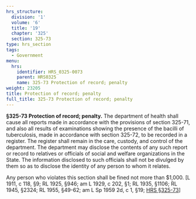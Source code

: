```yaml
---
hrs_structure:
  division: '1'
  volume: '6'
  title: '19'
  chapter: '325'
  section: 325-73
type: hrs_section
tags:
  - Government
menu:
  hrs:
    identifier: HRS_0325-0073
    parent: HRS0325
    name: 325-73 Protection of record; penalty
weight: 23205
title: Protection of record; penalty
full_title: 325-73 Protection of record; penalty
---
```

**§325-73 Protection of record; penalty.** The department of health shall cause all reports made in accordance with the provisions of section 325-71, and also all results of examinations showing the presence of the bacilli of tuberculosis, made in accordance with section 325-72, to be recorded in a register. The register shall remain in the care, custody, and control of the department. The department may disclose the contents of any such report or record to relatives or officials of social and welfare organizations in the State. The information disclosed to such officials shall not be divulged by them so as to disclose the identity of any person to whom it relates.

Any person who violates this section shall be fined not more than $1,000\. [L 1911, c 118, §9; RL 1925, §946; am L 1929, c 202, §1; RL 1935, §1106; RL 1945, §2324; RL 1955, §49-62; am L Sp 1959 2d, c 1, §19; [HRS §325-73](/title-19/chapter-325/section-325-73/)]
